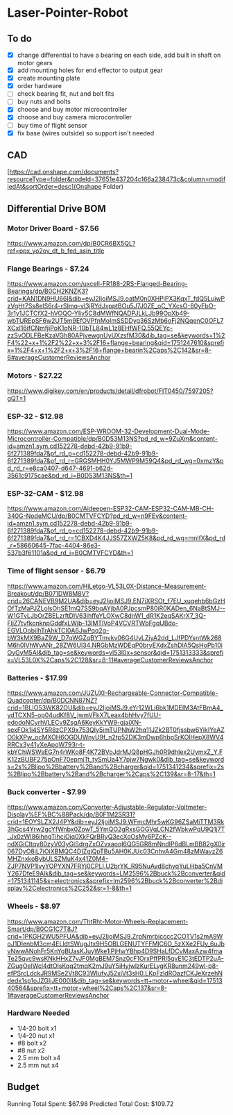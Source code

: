 # Laser-Pointer-Robot
## To do
- [x] change differential to have a bearing on each side, add built in shaft on motor gears
- [x] add mounting holes for end effector to output gear
- [x] create mounting plate
- [x] order hardware
- [ ] check bearing fit, nut and bolt fits
- [ ] buy nuts and bolts
- [x] choose and buy motor microcontroller
- [x] choose and buy camera microcontroller
- [ ] buy time of flight sensor
- [x] fix base (wires outside) so support isn't needed

## CAD
[https://cad.onshape.com/documents?resourceType=folder&nodeId=37651e437204c166a238473c&column=modifiedAt&sortOrder=desc](Onshape Folder)

## Differential Drive BOM
### Motor Driver Board - $7.56
https://www.amazon.com/dp/B0CR6BX5QL?ref=ppx_yo2ov_dt_b_fed_asin_title

### Flange Bearings - $7.24
https://www.amazon.com/uxcell-FR188-2RS-Flanged-Bearing-Bearings/dp/B0CH2KNZK3?crid=KAN1DN9HU66I&dib=eyJ2IjoiMSJ9.oatM0n0XHPjPX3KqxT_fdQ5LujwPzVgHt7Ss8elS6r4-rSImq-vl3jRYdJxpptBOu5J7J0ZE_oC_YXcsO-80yFbO-3r1y1JCTCfX2-hVOQO-YIiy5C8dMWfNQADPJLkLJb99OpXb49-wbTUREpSF6w2UT5m9EfOVPfnMoImSSDDyg36SzMb6oFj2NQqenC0OFL7XCxI16ifCNmfjiPoK1qNR-10bTL84wL1z8EHfWFQ.55QEYc-zzSvODLFBeKzaVGh80APjvewgnUyUXzsfM30&dib_tag=se&keywords=1%2F4%22+x+1%2F2%22+x+3%2F16+flange+bearing&qid=1751247610&sprefix=1%2F4+x+1%2F2+x+3%2F16+flange+bearin%2Caps%2C142&sr=8-6#averageCustomerReviewsAnchor

### Motors - $27.22
https://www.digikey.com/en/products/detail/dfrobot/FIT0450/7597205?gQT=1

### ESP-32 - $12.98
https://www.amazon.com/ESP-WROOM-32-Development-Dual-Mode-Microcontroller-Compatible/dp/B0D53M13NS?pd_rd_w=9ZuXm&content-id=amzn1.sym.cd152278-debd-42b9-91b9-6f271389fda7&pf_rd_p=cd152278-debd-42b9-91b9-6f271389fda7&pf_rd_r=GRGSMHH0YJ5MWP9M59Q4&pd_rd_wg=0xmzY&pd_rd_r=e8ca0407-d647-4691-b62d-3561c9175cae&pd_rd_i=B0D53M13NS&th=1

### ESP-32-CAM - $12.98
https://www.amazon.com/Aideepen-ESP32-CAM-ESP32-CAM-MB-CH-340G-NodeMCU/dp/B0CMTVFCYD?pd_rd_w=n9FEv&content-id=amzn1.sym.cd152278-debd-42b9-91b9-6f271389fda7&pf_rd_p=cd152278-debd-42b9-91b9-6f271389fda7&pf_rd_r=1CBXD4K4JJS57ZXWZ5K8&pd_rd_wg=mnlfX&pd_rd_r=58660645-7fac-4404-86e3-537b3f61101a&pd_rd_i=B0CMTVFCYD&th=1

### Time of flight sensor - $6.79
https://www.amazon.com/HiLetgo-VL53L0X-Distance-Measurement-Breakout/dp/B071DW8M8V?crid=26CANEVB9M2UA&dib=eyJ2IjoiMSJ9.EN7iXRSOt_f7EU_xuqehb6bGzHOfTzMaPJZLolsOhSE1mQ7SS9bqAYjbA0PJpcsmP80iR0KADen_6NaBtSMJ--W1GTvLJbOrZBELzrftDIV63ihffeYLOXwC8dnW1_dR1K2eqSAKrX7_3Q-FljZ7tvfkonknpGddfxLWjb-13lMTlVoP4VCVRTWbFgqUBdo-EGVLOobiIhTrAhkTCI0A6JwPqq2g-bW3kMX9BaZ9W_D7qWGZqBYTmvkv06G4UyLZjyA2dd_LJfPDYsntWk268M6h0lVhWvANr_28ZW6Ul34.NRGbMzWDEqP0bryEXdxZshDlA5QsHoPb10iOyGyM5AI&dib_tag=se&keywords=vl53l0x+sensor&qid=1751313333&sprefix=VL53L0X%2Caps%2C128&sr=8-11#averageCustomerReviewsAnchor

### Batteries - $17.99
https://www.amazon.com/JUZUXI-Rechargeable-Connector-Compatible-Quadcopter/dp/B0DCNN87NZ?crid=1BLIO53WK82OU&dib=eyJ2IjoiMSJ9.eYr12WLi6bk1MDEIM3AtFBmA4_ydTCXN5-op04udKf8V_jwmVFkX7Leax4bhHvy7fUU-edodoNCyrhVLECv9ZsgA6KeyKkYW9-gjaiXN-sexFOk1i4SY5R8zCPX9x753QIy5imTUPNhW2hq11JZk2BT0fjssbw6YikIYeAZO0kXPw_ocMXOH6OGDUWnyU9f_n2tp52DK3mDwp6hbpSrKOlHepX8WV4RRCx3y41yXeApqW793r-t-kbYChWSWsEG7n4rWKo8F4K72BVoJdrMJQ8pHGJh0R9dhIex2UymxZ_Y.FK12zBUBF275pOnF70epmiTt_tySmUa4Y7pjw7Ngwk0&dib_tag=se&keywords=2s%2Blipo%2Bbattery%2Band%2Bcharger&qid=1751341234&sprefix=2s%2Blipo%2Bbattery%2Band%2Bcharger%2Caps%2C139&sr=8-17&th=1

### Buck converter - $7.99
https://www.amazon.com/Converter-Adjustable-Regulator-Voltmeter-Display%EF%BC%88Pack/dp/B0F1M2SR31?crid=1EOYSLZX2J4PY&dib=eyJ2IjoiMSJ9.WFmcMhr5wKG96ZSaMiTTM3Rk3hGcs4Yrw2gcYfWnbx0ZowT_5YmQO2gRxsGOGVqLCN2fWbkwPqU9Q1j7T_Jx0zWI86ihngTihciOiq0XkFQrBRyQ3ecXoOsMy6PZcK--ndXGiCltqv80zyV03yGiSdrgZxOZvxaoql6QG5GR8mNndIP6dBLmBB82gX0ir067DyO8iL7iOiXBMQC4DIZgjQpTBu5AH0KJUc03CnhvA4Gm48zMWavzZ6MHZnxkoBybULSZMuK4x41Z0M4-ZJP7NVP1lvyYOPYXN7FRYj0CPLI.U2brYK_R95NuAvd8chyqYuLHba5CnVMY267DfeE9Alk&dib_tag=se&keywords=LM2596%2Bbuck%2Bconverter&qid=1751341145&s=electronics&sprefix=lm2596%2Bbuck%2Bconverter%2Bdisplay%2Celectronics%2C252&sr=1-8&th=1

### Wheels - $8.97
https://www.amazon.com/ThtRht-Motor-Wheels-Replacement-Smart/dp/B0CG1C7T8J?crid=1PKGH2WU5PFUA&dib=eyJ2IjoiMSJ9.ZrpNmrbicccc2COTV1s2mA9WoJ1DIenbM3cm4ELldtSWugJtx9H5OBLGENUTYFFMlC6O_5zXXe2FUy_6uJbvNwwANohFr5KnYgBUasKJuyWke1iPjHwYBhp4D9SHaLfDCvMaxAzw4fmaTe25qvc9wsKNkHHxZ7vJF0MgBEM7Snz0cF1OrxPffPRl5qvE1C3tEDTP2uA-ZGugOelWcl4dtOlsKqq2tmqK2mJ9uY5iHyjwlzKurELygKR8unm249wl-p8-efPSrcLdckJR9MSe2Vt8C93WIufyJ52xjVt3sH0.LKpFzldROazfCKJeXrzehNdedx1sp1oJZGIjJE000lI&dib_tag=se&keywords=tt+motor+wheel&qid=1751340564&sprefix=tt+motor+wheel%2Caps%2C137&sr=8-1#averageCustomerReviewsAnchor

### Hardware Needed
- 1/4-20 bolt x1
- 1/4-20 nut x1
- #8 bolt x2
- #8 nut x2
- 2.5 mm bolt x4
- 2.5 mm nut x4

## Budget
Running Total Spent: $67.98
Predicted Total Cost: $109.72
